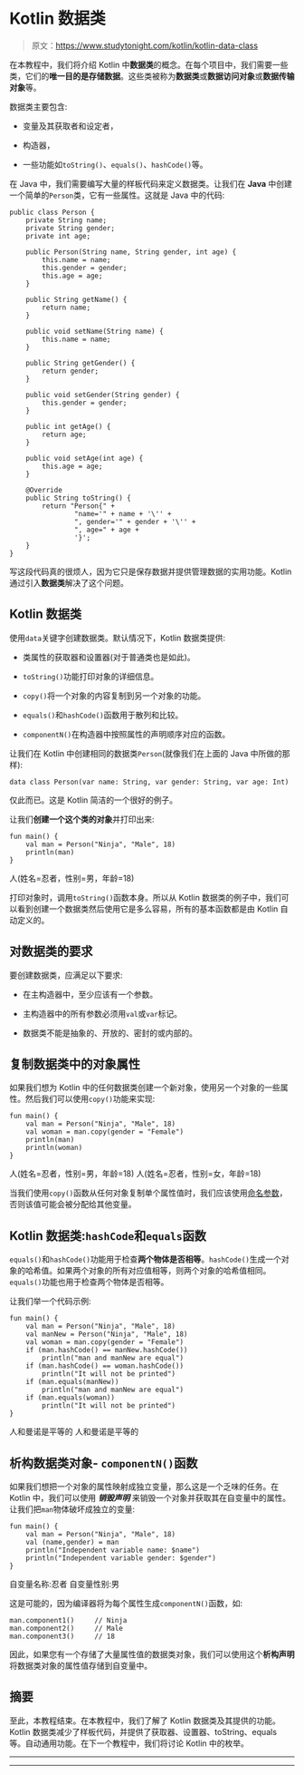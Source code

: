 # Kotlin 数据类

> 原文：<https://www.studytonight.com/kotlin/kotlin-data-class>

在本教程中，我们将介绍 Kotlin 中**数据类**的概念。在每个项目中，我们需要一些类，它们的**唯一目的是存储数据**。这些类被称为**数据类**或**数据访问对象**或**数据传输对象**等。

数据类主要包含:

*   变量及其获取者和设定者，

*   构造器，

*   一些功能如`toString()`、`equals()`、`hashCode()`等。

在 Java 中，我们需要编写大量的样板代码来定义数据类。让我们在 **Java** 中创建一个简单的`Person`类，它有一些属性。这就是 Java 中的代码:

```
public class Person {
    private String name;
    private String gender;
    private int age;

    public Person(String name, String gender, int age) {
        this.name = name;
        this.gender = gender;
        this.age = age;
    }

    public String getName() {
        return name;
    }

    public void setName(String name) {
        this.name = name;
    }

    public String getGender() {
        return gender;
    }

    public void setGender(String gender) {
        this.gender = gender;
    }

    public int getAge() {
        return age;
    }

    public void setAge(int age) {
        this.age = age;
    }

    @Override
    public String toString() {
        return "Person{" +
                "name='" + name + '\'' +
                ", gender='" + gender + '\'' +
                ", age=" + age +
                '}';
    }
} 
```

写这段代码真的很烦人，因为它只是保存数据并提供管理数据的实用功能。Kotlin 通过引入**数据类**解决了这个问题。

## Kotlin 数据类

使用`data`关键字创建数据类。默认情况下，Kotlin 数据类提供:

*   类属性的获取器和设置器(对于普通类也是如此)。

*   `toString()`功能打印对象的详细信息。

*   `copy()`将一个对象的内容复制到另一个对象的功能。

*   `equals()`和`hashCode()`函数用于散列和比较。

*   `componentN()`在构造器中按照属性的声明顺序对应的函数。

让我们在 Kotlin 中创建相同的数据类`Person`(就像我们在上面的 Java 中所做的那样):

```
data class Person(var name: String, var gender: String, var age: Int)
```

仅此而已。这是 Kotlin 简洁的一个很好的例子。

让我们**创建一个这个类的对象**并打印出来:

```
fun main() {
    val man = Person("Ninja", "Male", 18)
    println(man)
}
```

人(姓名=忍者，性别=男，年龄=18)

打印对象时，调用`toString()`函数本身。所以从 Kotlin 数据类的例子中，我们可以看到创建一个数据类然后使用它是多么容易，所有的基本函数都是由 Kotlin 自动定义的。

## 对数据类的要求

要创建数据类，应满足以下要求:

*   在主构造器中，至少应该有一个参数。

*   主构造器中的所有参数必须用`val`或`var`标记。

*   数据类不能是抽象的、开放的、密封的或内部的。

## 复制数据类中的对象属性

如果我们想为 Kotlin 中的任何数据类创建一个新对象，使用另一个对象的一些属性。然后我们可以使用`copy()`功能来实现:

```
fun main() {
    val man = Person("Ninja", "Male", 18)
    val woman = man.copy(gender = "Female")
    println(man)
    println(woman)
}
```

人(姓名=忍者，性别=男，年龄=18)
人(姓名=忍者，性别=女，年龄=18)

当我们使用`copy()`函数从任何对象复制单个属性值时，我们应该使用[命名参数](https://www.studytonight.com/kotlin/kotlin-positional-default-and-named-function-arguments)，否则该值可能会被分配给其他变量。

## Kotlin 数据类:`hashCode`和`equals`函数

`equals()`和`hashCode()`功能用于检查**两个物体是否相等**。`hashCode()`生成一个对象的哈希值。如果两个对象的所有对应值相等，则两个对象的哈希值相同。`equals()`功能也用于检查两个物体是否相等。

让我们举一个代码示例:

```
fun main() {
    val man = Person("Ninja", "Male", 18)
    val manNew = Person("Ninja", "Male", 18)
    val woman = man.copy(gender = "Female")
    if (man.hashCode() == manNew.hashCode())
        println("man and manNew are equal")
    if (man.hashCode() == woman.hashCode())
        println("It will not be printed")
    if (man.equals(manNew))
        println("man and manNew are equal")
    if (man.equals(woman))
        println("It will not be printed")
}
```

人和曼诺是平等的
人和曼诺是平等的

## 析构数据类对象- `componentN()`函数

如果我们想把一个对象的属性映射成独立变量，那么这是一个乏味的任务。在 Kotlin 中，我们可以使用 ***销毁声明*** 来销毁一个对象并获取其在自变量中的属性。让我们把`man`物体破坏成独立的变量:

```
fun main() {
    val man = Person("Ninja", "Male", 18)
    val (name,gender) = man
    println("Independent variable name: $name")
    println("Independent variable gender: $gender")
}
```

自变量名称:忍者
自变量性别:男

这是可能的，因为编译器将为每个属性生成`componentN()`函数，如:

```
man.component1()     // Ninja
man.component2()     // Male
man.component3()     // 18
```

因此，如果您有一个存储了大量属性值的数据类对象，我们可以使用这个**析构声明**将数据类对象的属性值存储到自变量中。

## 摘要

至此，本教程结束。在本教程中，我们了解了 Kotlin 数据类及其提供的功能。Kotlin 数据类减少了样板代码，并提供了获取器、设置器、toString、equals 等。自动通用功能。在下一个教程中，我们将讨论 Kotlin 中的枚举。

* * *

* * *
